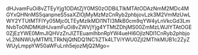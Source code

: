 dHJvamFuOi8vZTEyYjg1ODAtZjY0MS0zODBiLTlkMTAtODAzNmM2MDc4MGYxQHNnMS5qanpneS5saXZlOjMyMzMzCnRyb2phbjovLzk3M2VmMzUwLWY2YTUtMTFlYy05Mjc0LTEyMzlkMDI1NTI3MkB0cm9qYW4yLnVkcGd3LmNvbTo0NDMKdHJvamFuOi8vZWVjYjg4YTMtZDhjMS00ZmMzLWJlYTAtOGE0ZjEzYWE0MmJlQHVzZnJlZTEuamlhbnRpYW4ueHl6OjIzNDI1CnRyb2phbjovL2NiNWUyMTM1LTRkNjQtNDQ1NC1iZTk4LTViYWU0ZjI2MThkMUB1c2ZyZWUyLmppYW50aWFuLnh5ejozMjQ2Mgo=